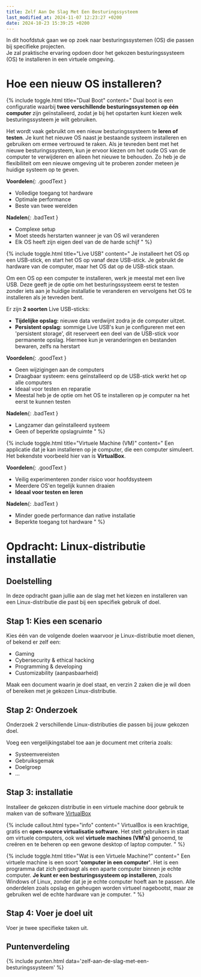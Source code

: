 ```yaml
---
title: Zelf Aan De Slag Met Een Besturingssysteem
last_modified_at: 2024-11-07 12:23:27 +0200
date: 2024-10-23 15:39:25 +0200
---
```


In dit hoofdstuk gaan we op zoek naar besturingssystemen (OS) die passen bij specifieke projecten.  
Je zal praktische ervaring opdoen door het gekozen besturingssysteem (OS) te installeren in een virtuele omgeving.

# Hoe een nieuw OS installeren?

{% include toggle.html title="Dual Boot" content="
Dual boot is een configuratie waarbij **twee verschillende besturingssystemen op één computer** zijn geïnstalleerd, zodat je bij het opstarten kunt kiezen welk besturingssysteem je wilt gebruiken.

Het wordt vaak gebruikt om een nieuw besturingssysteem te **leren of testen**. Je kunt het nieuwe OS naast je bestaande systeem installeren en gebruiken om ermee vertrouwd te raken. Als je tevreden bent met het nieuwe besturingssysteem, kun je ervoor kiezen om het oude OS van de computer te verwijderen en alleen het nieuwe te behouden. Zo heb je de flexibiliteit om een nieuwe omgeving uit te proberen zonder meteen je huidige systeem op te geven.

**Voordelen**{: .goodText }
- Volledige toegang tot hardware
- Optimale performance
- Beste van twee werelden

**Nadelen**{: .badText }
- Complexe setup
- Moet steeds herstarten wanneer je van OS wil veranderen
- Elk OS heeft zijn eigen deel van de de harde schijf
" %}

{% include toggle.html title="Live USB" content="
Je installeert het OS op een USB-stick, en start het OS op vanaf deze USB-stick. Je gebruikt de hardware van de computer, maar het OS dat op de USB-stick staan.

Om een OS op een computer te installeren, werk je meestal met een live USB. Deze geeft je de optie om het besturingssysteem eerst te testen zonder iets aan je huidige installatie te veranderen en vervolgens het OS te installeren als je tevreden bent.

Er zijn **2 soorten** Live USB-sticks:
- **Tijdelijke opslag:** nieuwe data verdwijnt zodra je de computer uitzet.
- **Persistent opslag:** sommige Live USB's kun je configureren met een 'persistent storage', dit reserveert een deel van de USB-stick voor permanente opslag. Hiermee kun je veranderingen en bestanden bewaren, zelfs na herstart

**Voordelen**{: .goodText }
- Geen wijzigingen aan de computers
- Draagbaar systeem: eens geïnstalleerd op de USB-stick werkt het op alle computers
- Ideaal voor testen en reparatie
- Meestal heb je de optie om het OS te installeren op je computer na het eerst te kunnen testen

**Nadelen**{: .badText }
- Langzamer dan geïnstalleerd systeem
- Geen of beperkte opslagruimte
" %}

{% include toggle.html title="Virtuele Machine (VM)" content="
Een applicatie dat je kan installeren op je computer, die een computer simuleert.  
Het bekendste voorbeeld hier van is **VirtualBox**.

**Voordelen**{: .goodText }
- Veilig experimenteren zonder risico voor hoofdsysteem
- Meerdere OS'en tegelijk kunnen draaien
- **Ideaal voor testen en leren**

**Nadelen**{: .badText }
- Minder goede performance dan native installatie
- Beperkte toegang tot hardware
" %}

# Opdracht: Linux-distributie installatie

## Doelstelling

In deze opdracht gaan jullie aan de slag met het kiezen en installeren van een Linux-distributie die past bij een specifiek gebruik of doel.

## Stap 1: Kies een scenario

Kies één van de volgende doelen waarvoor je Linux-distributie moet dienen, of bekend er zelf een:
- Gaming
- Cybersecurity & ethical hacking
- Programming & developing
- Customizability (aanpasbaarheid)

Maak een document waarin je doel staat, en verzin 2 zaken die je wil doen of bereiken met je gekozen Linux-distributie.

## Stap 2: Onderzoek

Onderzoek 2 verschillende Linux-distributies die passen bij jouw gekozen doel.

Voeg een vergelijkingstabel toe aan je document met criteria zoals:
- Systeemvereisten
- Gebruiksgemak
- Doelgroep
- ...

## Stap 3: installatie

Installeer de gekozen distributie in een virtuele machine door gebruik te maken van de software [VirtualBox](https://www.virtualbox.org)

{% include callout.html type="info" content="
VirtualBox is een krachtige, gratis en **open-source virtualisatie software**. Het stelt gebruikers in staat om virtuele computers, ook wel **virtuele machines (VM's)** genoemd, te creëren en te beheren op een gewone desktop of laptop computer.
" %}

{% include toggle.html title="Wat is een Virtuele Machine?" content="
Een virtuele machine is een soort **'computer in een computer'**. Het is een programma dat zich gedraagt als een aparte computer binnen je echte computer. **Je kunt er een besturingssysteem op installeren**, zoals Windows of Linux, zonder dat je je echte computer hoeft aan te passen. Alle onderdelen zoals opslag en geheugen worden virtueel nagebootst, maar ze gebruiken wel de echte hardware van je computer.
" %}

## Stap 4: Voer je doel uit

Voer je twee specifieke taken uit.

## Puntenverdeling

{% include punten.html data='zelf-aan-de-slag-met-een-besturingssysteem' %}
